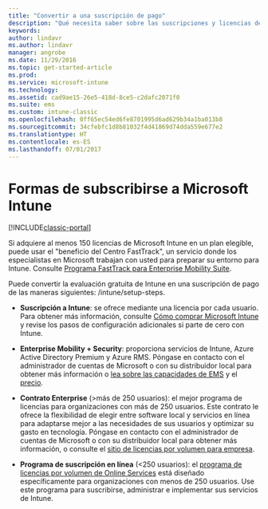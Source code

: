 ```yaml
---
title: "Convertir a una suscripción de pago"
description: "Qué necesita saber sobre las suscripciones y licencias después de configurar la evaluación gratuita de 30 días de Intune."
keywords: 
author: lindavr
ms.author: lindavr
manager: angrobe
ms.date: 11/29/2016
ms.topic: get-started-article
ms.prod: 
ms.service: microsoft-intune
ms.technology: 
ms.assetid: cad9ae15-26e5-418d-8ce5-c2dafc2071f0
ms.suite: ems
ms.custom: intune-classic
ms.openlocfilehash: 0ff65ec54ed6fe8701995d6ad629b34a1ba013b8
ms.sourcegitcommit: 34cfebfc1d8b81032f4d41869d74dda559e677e2
ms.translationtype: HT
ms.contentlocale: es-ES
ms.lasthandoff: 07/01/2017
---
```

# <a name="ways-to-subscribe-to-microsoft-intune"></a>Formas de subscribirse a Microsoft Intune

[!INCLUDE[classic-portal](../includes/classic-portal.md)]

Si adquiere al menos 150 licencias de Microsoft Intune en un plan elegible, puede usar el "beneficio del Centro FastTrack", un servicio donde los especialistas en Microsoft trabajan con usted para preparar su entorno para Intune. Consulte [Programa FastTrack para Enterprise Mobility Suite](https://docs.microsoft.com/enterprise-mobility/Solutions/fasttrack-center-benefit-for-enterprise-mobility-suite-ems).

Puede convertir la evaluación gratuita de Intune en una suscripción de pago de las maneras siguientes: /intune/setup-steps.
-   **Suscripción a Intune**: se ofrece mediante una licencia por cada usuario. Para obtener más información, consulte [Cómo comprar Microsoft Intune](/intune/setup-steps) y revise los pasos de configuración adicionales si parte de cero con Intune.

-   **Enterprise Mobility + Security**: proporciona servicios de Intune, Azure Active Directory Premium y Azure RMS. Póngase en contacto con el administrador de cuentas de Microsoft o con su distribuidor local para obtener más información o [lea sobre las capacidades de EMS](https://www.microsoft.com/server-cloud/enterprise-mobility/overview.aspx) y el [precio](https://www.microsoft.com/server-cloud/products/enterprise-mobility-suite/Purchasing.aspx).

-   **Contrato Enterprise** (&gt;más de 250 usuarios): el mejor programa de licencias para organizaciones con más de 250 usuarios. Este contrato le ofrece la flexibilidad de elegir entre software local y servicios en línea para adaptarse mejor a las necesidades de sus usuarios y optimizar su gasto en tecnología. Póngase en contacto con el administrador de cuentas de Microsoft o con su distribuidor local para obtener más información, o consulte el [sitio de licencias por volumen para empresa](http://www.microsoft.com/licensing/licensing-options/enterprise.aspx).

-   **Programa de suscripción en línea** (&lt;250 usuarios): el [programa de licencias por volumen de Online Services](http://www.microsoft.com/licensing/online-services/default.aspx) está diseñado específicamente para organizaciones con menos de 250 usuarios. Use este programa para suscribirse, administrar e implementar sus servicios de Intune.

